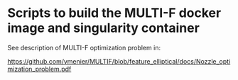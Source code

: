 # Scripts to build the MULTI-F docker image and singularity container

See description of MULTI-F optimization problem in:

https://github.com/vmenier/MULTIF/blob/feature_elliptical/docs/Nozzle_optimization_problem.pdf
